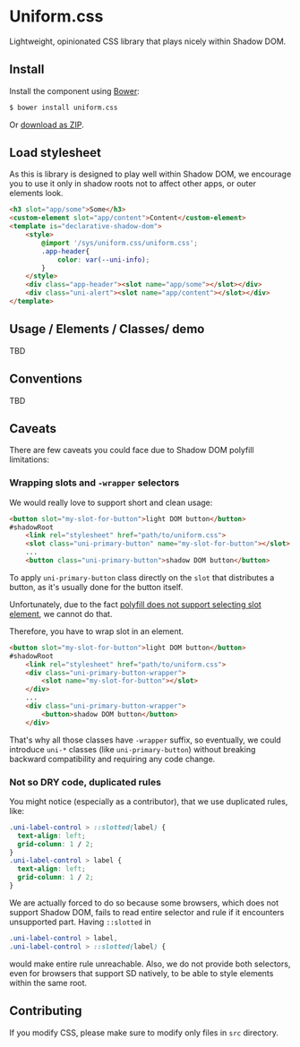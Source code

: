 # Uniform.css
Lightweight, opinionated CSS library that plays nicely within Shadow DOM.

## Install

Install the component using [Bower](http://bower.io/):
```sh
$ bower install uniform.css
```

Or [download as ZIP](https://github.com/Starcounter/Uniform.css/archive/master.zip).

<!-- [Starcounter 2.4.0.+](https://starcounter.io/) has it already pre-installed, under `/sys/uniform.css/uniform.css`. -->

## Load stylesheet
As this is library is designed to play well within Shadow DOM, we encourage you to use it only in shadow roots not to affect other apps, or outer elements look.

```html
<h3 slot="app/some">Some</h3>
<custom-element slot="app/content">Content</custom-element>
<template is="declarative-shadow-dom">
    <style>
        @import '/sys/uniform.css/uniform.css';
        .app-header{
            color: var(--uni-info);
        }
    </style>
    <div class="app-header"><slot name="app/some"></slot></div>
    <div class="uni-alert"><slot name="app/content"></slot></div>
</template>
```



## Usage / Elements / Classes/ demo
TBD

## Conventions
TBD

## Caveats
There are few caveats you could face due to Shadow DOM polyfill limitations:

### Wrapping slots and `-wrapper` selectors
We would really love to support short and clean usage:
```html
<button slot="my-slot-for-button">light DOM button</button>
#shadowRoot
    <link rel="stylesheet" href="path/to/uniform.css">
    <slot class="uni-primary-button" name="my-slot-for-button"></slot>
    ...
    <button class="uni-primary-button">shadow DOM button</button>
```
To apply `uni-primary-button` class directly on the `slot` that distributes a button, as it's usually done for the button itself.

Unfortunately, due to the fact [polyfill does not support selecting slot element](https://github.com/webcomponents/shadycss/issues/155), we cannot do that.


Therefore, you have to wrap slot in an element.
```html
<button slot="my-slot-for-button">light DOM button</button>
#shadowRoot
    <link rel="stylesheet" href="path/to/uniform.css">
    <div class="uni-primary-button-wrapper">
        <slot name="my-slot-for-button"></slot>
    </div>
    ...
    <div class="uni-primary-button-wrapper">
        <button>shadow DOM button</button>
    </div>
```


That's why all those classes have `-wrapper` suffix, so eventually, we could introduce `uni-*` classes (like `uni-primary-button`) without breaking backward compatibility and requiring any code change.

### Not so DRY code, duplicated rules
You might notice (especially as a contributor), that we use duplicated rules, like:
```CSS
.uni-label-control > ::slotted(label) {
  text-align: left;
  grid-column: 1 / 2;
}
.uni-label-control > label {
  text-align: left;
  grid-column: 1 / 2;
}
```

We are actually forced to do so because some browsers, which does not support Shadow DOM, fails to read entire selector and rule if it encounters unsupported part. Having `::slotted` in
```CSS
.uni-label-control > label,
.uni-label-control > ::slotted(label) {
```
would make entire rule unreachable. Also, we do not provide both selectors, even for browsers that support SD natively, to be able to style elements within the same root.

## Contributing

If you modify CSS, please make sure to modify only files in `src` directory.

